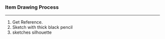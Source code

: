 ### Item Drawing Process
---
1. Get Reference.
2. Sketch with thick black pencil
3.  sketches silhouette 